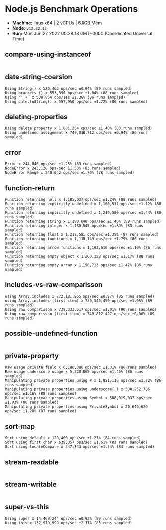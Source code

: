 # Node.js Benchmark Operations

* __Machine:__ linux x64 | 2 vCPUs | 6.8GB Mem
* __Node:__ `v12.22.12`
* __Run:__ Mon Jun 27 2022 00:28:18 GMT+0000 (Coordinated Universal Time)

## compare-using-instanceof
```
```
## date-string-coersion
```
Using String() x 520,463 ops/sec ±0.94% (89 runs sampled)
Using brackets {} x 553,390 ops/sec ±1.04% (88 runs sampled)
Using '' +  x 538,954 ops/sec ±1.38% (86 runs sampled)
Using date.toString() x 557,950 ops/sec ±1.72% (86 runs sampled)
```
## deleting-properties
```
Using delete property x 1,881,254 ops/sec ±1.40% (83 runs sampled)
Using undefined assignment x 749,838,712 ops/sec ±0.94% (86 runs sampled)
```
## error
```
Error x 244,846 ops/sec ±1.25% (83 runs sampled)
NodeError x 243,128 ops/sec ±1.53% (83 runs sampled)
NodeError Range x 240,042 ops/sec ±1.70% (78 runs sampled)
```
## function-return
```
Function returning null x 1,185,037 ops/sec ±1.24% (88 runs sampled)
Function returning explicitly undefined x 1,160,537 ops/sec ±1.12% (88 runs sampled)
Function returning implicitly undefined x 1,219,580 ops/sec ±1.44% (88 runs sampled)
Function returning string x 1,180,640 ops/sec ±1.46% (89 runs sampled)
Function returning integer x 1,185,545 ops/sec ±1.89% (83 runs sampled)
Function returning float x 1,212,581 ops/sec ±1.35% (87 runs sampled)
Function returning functions x 1,110,149 ops/sec ±1.79% (86 runs sampled)
Function returning arrow functions x 1,192,616 ops/sec ±1.10% (86 runs sampled)
Function returning empty object x 1,200,128 ops/sec ±1.17% (88 runs sampled)
Function returning empty array x 1,150,713 ops/sec ±1.47% (86 runs sampled)
```
## includes-vs-raw-comparisson
```
using Array.includes x 772,181,955 ops/sec ±0.97% (85 runs sampled)
using Array.includes (first item) x 739,340,450 ops/sec ±1.05% (89 runs sampled)
Using raw comparisson x 739,333,517 ops/sec ±1.01% (90 runs sampled)
Using raw comparisson (first item) x 749,812,427 ops/sec ±0.90% (89 runs sampled)
```
## possible-undefined-function
```
```
## private-property
```
Raw usage private field x 6,180,380 ops/sec ±1.31% (86 runs sampled)
Raw usage underscore usage x 5,328,865 ops/sec ±1.46% (86 runs sampled)
Manipulating private properties using # x 1,821,118 ops/sec ±1.72% (86 runs sampled)
Manipulating private properties using underscore(_) x 580,252,786 ops/sec ±1.16% (88 runs sampled)
Manipulating private properties using Symbol x 588,019,037 ops/sec ±1.03% (86 runs sampled)
Manipulating private properties using PrivateSymbol x 20,646,620 ops/sec ±1.20% (87 runs sampled)
```
## sort-map
```
Sort using default x 129,400 ops/sec ±1.27% (84 runs sampled)
Sort using first char x 639,357 ops/sec ±1.61% (83 runs sampled)
Sort using localeCompare x 347,843 ops/sec ±1.54% (84 runs sampled)
```
## stream-readable
```
```
## stream-writable
```
```
## super-vs-this
```
Using super x 14,469,244 ops/sec ±0.92% (89 runs sampled)
Using this x 132,970,999 ops/sec ±2.37% (83 runs sampled)
```
